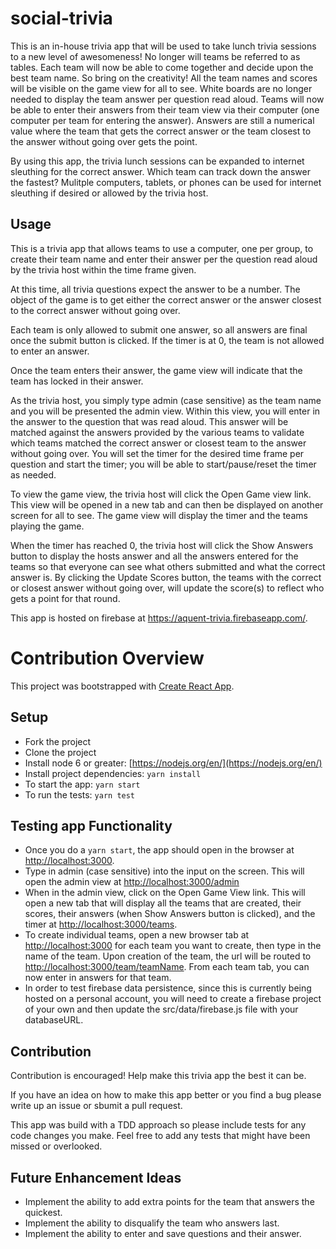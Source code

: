 # social-trivia

This is an in-house trivia app that will be used to take lunch trivia sessions to a new level of awesomeness! No longer will teams be referred to as tables. Each team will now be able to come together and decide upon the best team name. So bring on the creativity! All the team names and scores will be visible on the game view for all to see. White boards are no longer needed to display the team answer per question read aloud. Teams will now be able to enter their answers from their team view via their computer (one computer per team for entering the answer). Answers are still a numerical value where the team that gets the correct answer or the team closest to the answer without going over gets the point.

By using this app, the trivia lunch sessions can be expanded to internet sleuthing for the correct answer. Which team can track down the answer the fastest? Mulitple computers, tablets, or phones can be used for internet sleuthing if desired or allowed by the trivia host. 

## Usage

This is a trivia app that allows teams to use a computer, one per group, to create their team name and enter their answer per the question read aloud by the trivia host within the time frame given. 

At this time, all trivia questions expect the answer to be a number. The object of the game is to get either the correct answer or the answer closest to the correct answer without going over.

Each team is only allowed to submit one answer, so all answers are final once the submit button is clicked. If the timer is at 0, the team is not allowed to enter an answer. 

Once the team enters their answer, the game view will indicate that the team has locked in their answer. 

As the trivia host, you simply type admin (case sensitive) as the team name and you will be presented the admin view. Within this view, you will enter in the answer to the question that was read aloud. This answer will be matched against the answers provided by the various teams to validate which teams matched the correct answer or closest team to the answer without going over. You will set the timer for the desired time frame per question and start the timer; you will be able to start/pause/reset the timer as needed. 

To view the game view, the trivia host will click the Open Game view link. This view will be opened in a new tab and can then be displayed on another screen for all to see. The game view will display the timer and the teams playing the game. 

When the timer has reached 0, the trivia host will click the Show Answers button to display the hosts answer and all the answers entered for the teams so that everyone can see what others submitted and what the correct answer is. By clicking the Update Scores button, the teams with the correct or closest answer without going over, will update the score(s) to reflect who gets a point for that round.

This app is hosted on firebase at https://aquent-trivia.firebaseapp.com/. 

# Contribution Overview

This project was bootstrapped with [Create React App](https://github.com/facebookincubator/create-react-app).

## Setup

* Fork the project
* Clone the project
* Install node 6 or greater: [https://nodejs.org/en/](https://nodejs.org/en/)
* Install project dependencies: `yarn install`
* To start the app: `yarn start`
* To run the tests: `yarn test`

## Testing app Functionality

* Once you do a `yarn start`, the app should open in the browser at [http://localhost:3000](http://localhost:3000). 
* Type in admin (case sensitive) into the input on the screen. This will open the admin view at [http://localhost:3000/admin](http://localhost:3000/admin)
* When in the admin view, click on the Open Game View link. This will open a new tab that will display all the teams that are created, their scores, their answers (when Show Answers button is clicked), and the timer at [http://localhost:3000/teams](http://localhost:3000/teams).  
* To create individual teams, open a new browser tab at [http://localhost:3000](http://localhost:3000) for each team you want to create, then type in the name of the team. Upon creation of the team, the url will be routed to [http://localhost:3000/team/teamName](http://localhost:3000/team/teamName). From each team tab, you can now enter in answers for that team. 
* In order to test firebase data persistence, since this is currently being hosted on a personal account, you will need to create a firebase project of your own and then update the src/data/firebase.js file with your databaseURL. 

## Contribution

Contribution is encouraged! Help make this trivia app the best it can be. 

If you have an idea on how to make this app better or you find a bug please write up an issue or sbumit a pull request.

This app was build with a TDD approach so please include tests for any code changes you make. Feel free to add any tests that might have been missed or overlooked. 

## Future Enhancement Ideas

* Implement the ability to add extra points for the team that answers the quickest. 
* Implement the ability to disqualify the team who answers last. 
* Implement the ability to enter and save questions and their answer. 